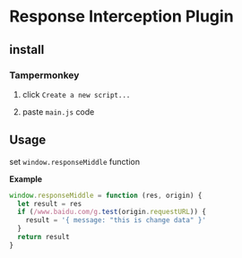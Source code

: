 # Response Interception Plugin

## install

### Tampermonkey

1. click `Create a new script...`

2. paste `main.js` code

## Usage

set `window.responseMiddle` function

**Example**

```js
window.responseMiddle = function (res, origin) {
  let result = res
  if (/www.baidu.com/g.test(origin.requestURL)) {
    result = '{ message: "this is change data" }'
  }
  return result
}
```